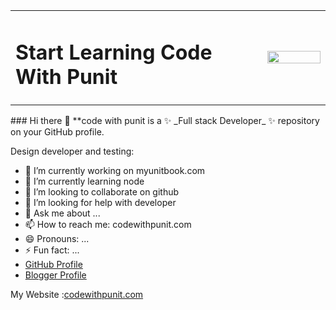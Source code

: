 <table width="100%">
  <tr>
     <td width="80%">
      <h1>Start Learning Code With Punit</h1>
    </td>
    <td width="20%">
    <img src="https://codewithpunit.com/image/html-css-js.png" width="100%">
    </td>
   
  
  </tr>

</table>
### Hi there 👋
**code with punit is a ✨ _Full stack Developer_ ✨ repository on your GitHub profile.

Design developer and testing:

- 🔭 I’m currently working on myunitbook.com 
- 🌱 I’m currently learning node
- 👯 I’m looking to collaborate on github
- 🤔 I’m looking for help with developer 
- 💬 Ask me about ...
- 📫 How to reach me: codewithpunit.com
- 😄 Pronouns: ...
- ⚡ Fun fact: ...
- <a href="https://codewithpunit.github.io" target="_blank">GitHub Profile</a>
- <a href="https://codewithpunit.blogspot.com" target="_blank">Blogger Profile</a>

My Website :<a href="https://codewithpunit.com">codewithpunit.com</a>


